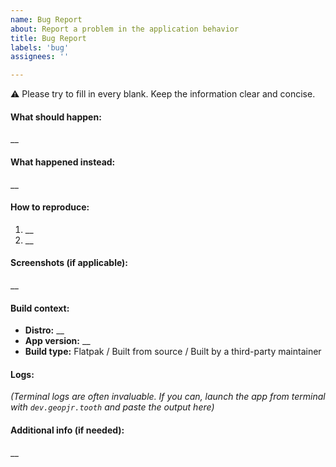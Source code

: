 ```yaml
---
name: Bug Report
about: Report a problem in the application behavior
title: Bug Report
labels: 'bug'
assignees: ''

---
```


⚠️ Please try to fill in every blank. Keep the information clear and concise.

#### What should happen:
__


#### What happened instead:
__


#### How to reproduce:
1. __
2. __


#### Screenshots (if applicable):
__

#### Build context:
 - **Distro:** __
 - **App version:** __
 - **Build type:** Flatpak / Built from source / Built by a third-party maintainer

#### Logs:
*(Terminal logs are often invaluable. If you can, launch the app from terminal with `dev.geopjr.tooth` and paste the output here)*

#### Additional info (if needed):
__
